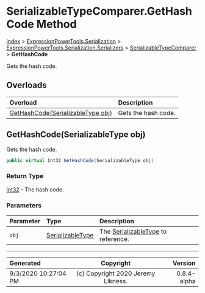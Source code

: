 ﻿# SerializableTypeComparer.GetHashCode Method

[Index](../index.md) > [ExpressionPowerTools.Serialization](ExpressionPowerTools.Serialization.a.md) > [ExpressionPowerTools.Serialization.Serializers](ExpressionPowerTools.Serialization.Serializers.n.md) > [SerializableTypeComparer](ExpressionPowerTools.Serialization.Serializers.SerializableTypeComparer.cs.md) > **GetHashCode**

Gets the hash code.

## Overloads

| Overload | Description |
| :-- | :-- |
| [GetHashCode(SerializableType obj)](#gethashcodeserializabletype-obj) | Gets the hash code. |
## GetHashCode(SerializableType obj)

Gets the hash code.

```csharp
public virtual Int32 GetHashCode(SerializableType obj)
```

### Return Type

 [Int32](https://docs.microsoft.com/dotnet/api/system.int32)  - The hash code.

### Parameters

| Parameter | Type | Description |
| :-- | :-- | :-- |
| `obj` | [SerializableType](ExpressionPowerTools.Serialization.Serializers.SerializableType.cs.md) | The [SerializableType](ExpressionPowerTools.Serialization.Serializers.SerializableType.cs.md) to reference. |



---

| Generated | Copyright | Version |
| :-- | :-: | --: |
| 9/3/2020 10:27:04 PM | (c) Copyright 2020 Jeremy Likness. | 0.8.4-alpha |
